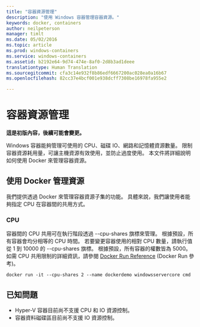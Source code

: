 ```yaml
---
title: "容器資源管理"
description: "使用 Windows 容器管理容器資源。"
keywords: docker, containers
author: neilpeterson
manager: timlt
ms.date: 05/02/2016
ms.topic: article
ms.prod: windows-containers
ms.service: windows-containers
ms.assetid: b2192e64-9d74-474e-8af0-2d8b3ad1deee
translationtype: Human Translation
ms.sourcegitcommit: cfa3c14e932f8b86edf6667200ac028ea0a16b67
ms.openlocfilehash: 82cc37e4bcf001e938dcff7308be16978fa955e2

---
```


# 容器資源管理

**這是初版內容，後續可能會變更。** 

Windows 容器能夠管理可使用的 CPU、磁碟 IO、網路和記憶體資源數量。 限制容器資源耗用量，可讓主機資源有效使用，並防止過度使用。 本文件將詳細說明如何使用 Docker 來管理容器資源。

## 使用 Docker 管理資源 

我們提供透過 Docker 來管理容器資源子集的功能。 具體來說，我們讓使用者能夠指定 CPU 在容器間的共用方式。 

### CPU

容器間的 CPU 共用可在執行階段透過 --cpu-shares 旗標來管理。 根據預設，所有容器會均分相等的 CPU 時間。 若要變更容器使用的相對 CPU 數量，請執行值從 1 到 10000 的 --cpu-shares 旗標。 根據預設，所有容器的權數皆為 5000。 如需 CPU 共用限制的詳細資訊，請參閱 [Docker Run Reference]( https://docs.docker.com/engine/reference/run/#cpu-share-constraint) (Docker Run 參考)。 

```none 
docker run -it --cpu-shares 2 --name dockerdemo windowsservercore cmd
```

## 已知問題

- Hyper-V 容器目前尚不支援 CPU 和 IO 資源控制。
- 容器資料磁碟區目前尚不支援 IO 資源控制。


<!--HONumber=Jun16_HO4-->


